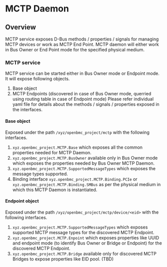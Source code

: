 # MCTP Daemon

## Overview
MCTP service exposes D-Bus methods / properties / signals for managing
MCTP devices or work as MCTP End Point. MCTP daemon will either
work in Bus Owner or End Point mode for the specified physical medium.

### MCTP service
MCTP service can be started either in Bus Owner mode or Endpoint mode.
It will expose following objects.
1. Base object
2. MCTP Endpoints (discovered in case of Bus Owner mode, querried using
routing table in case of Endpoint mode)
Please refer individual yaml file for details about the
methods / signals / properties exposed in the interfaces.

#### Base object
Exposed under the path `/xyz/openbmc_project/mctp` with the following
interfaces.
1. `xyz.openbmc_project.MCTP.Base` which exposes all the common properties
needed for MCTP Daemon.
2. `xyz.openbmc_project.MCTP.BusOwner` available only in Bus Owner mode
which exposes the properties needed by Bus Owner MCTP Daemon.
3. `xyz.openbmc_project.MCTP.SupportedMessageTypes` which exposes the message
types supported.
4. Binding interface `xyz.openbmc_project.MCTP.Binding.PCIe` or
`xyz.openbmc_project.MCTP.Binding.SMBus` as per the physical medium in which
this MCTP Daemon is instantiated.

#### Endpoint object
Exposed under the path `/xyz/openbmc_project/mctp/device/<eid>` with the
following interfaces.
1. `xyz.openbmc_project.MCTP.SupportedMessageTypes` which exposes supported MCTP
message types for the discovered MCTP Endpoint.
2. `xyz.openbmc_project.MCTP.Enpoint` which exposes properties like UUID and endpoint
mode (to identify Bus Owner or Bridge or Endpoint) for the discovered MCTP Endpoint.
3. `xyz.openbmc_project.MCTP.Bridge` available only for discovered MCTP Bridges to
expose properties like EID pool. (TBD)
